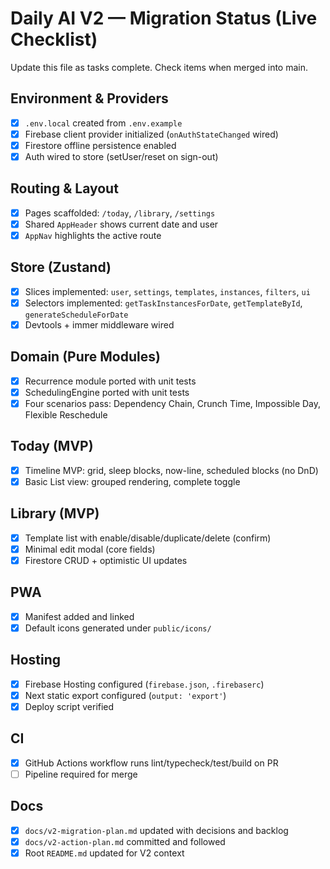 # Daily AI V2 — Migration Status (Live Checklist)

Update this file as tasks complete. Check items when merged into main.

## Environment & Providers
- [x] `.env.local` created from `.env.example`
- [x] Firebase client provider initialized (`onAuthStateChanged` wired)
- [x] Firestore offline persistence enabled
 - [x] Auth wired to store (setUser/reset on sign-out)

## Routing & Layout
- [x] Pages scaffolded: `/today`, `/library`, `/settings`
- [x] Shared `AppHeader` shows current date and user
- [x] `AppNav` highlights the active route

## Store (Zustand)
- [x] Slices implemented: `user`, `settings`, `templates`, `instances`, `filters`, `ui`
- [x] Selectors implemented: `getTaskInstancesForDate`, `getTemplateById`, `generateScheduleForDate`
- [x] Devtools + immer middleware wired

## Domain (Pure Modules)
- [x] Recurrence module ported with unit tests
- [x] SchedulingEngine ported with unit tests
- [x] Four scenarios pass: Dependency Chain, Crunch Time, Impossible Day, Flexible Reschedule

## Today (MVP)
- [x] Timeline MVP: grid, sleep blocks, now-line, scheduled blocks (no DnD)
- [x] Basic List view: grouped rendering, complete toggle

## Library (MVP)
- [x] Template list with enable/disable/duplicate/delete (confirm)
- [x] Minimal edit modal (core fields)
- [x] Firestore CRUD + optimistic UI updates

## PWA
- [x] Manifest added and linked
- [x] Default icons generated under `public/icons/`

## Hosting
- [x] Firebase Hosting configured (`firebase.json`, `.firebaserc`)
- [x] Next static export configured (`output: 'export'`)
- [x] Deploy script verified

## CI
- [x] GitHub Actions workflow runs lint/typecheck/test/build on PR
- [ ] Pipeline required for merge

## Docs
- [x] `docs/v2-migration-plan.md` updated with decisions and backlog
- [x] `docs/v2-action-plan.md` committed and followed
 - [x] Root `README.md` updated for V2 context
